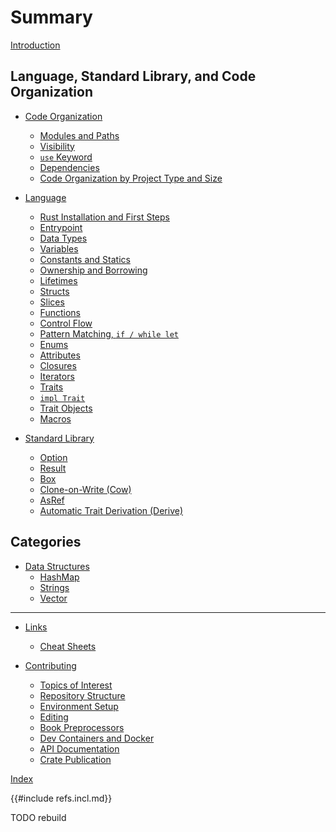# Summary

[Introduction](index.md)

## Language, Standard Library, and Code Organization

- [Code Organization](code_organization/index.md)
  - [Modules and Paths](code_organization/modules.md)
  - [Visibility](code_organization/visibility.md)
  - [`use` Keyword](code_organization/use_keyword.md)
  - [Dependencies](code_organization/dependencies.md)
  - [Code Organization by Project Type and Size](code_organization/code_organization.md)

- [Language](language/index.md)
  - [Rust Installation and First Steps](language/rust_install.md)
  - [Entrypoint](language/entrypoint.md)
  - [Data Types](language/data_types.md)
  - [Variables](language/variables.md)
  - [Constants and Statics](language/constants_and_statics.md)
  - [Ownership and Borrowing](language/ownership_borrowing.md)
  - [Lifetimes](language/lifetimes.md)
  - [Structs](language/structs.md)
  - [Slices](language/slices.md)
  - [Functions](language/functions.md)
  - [Control Flow](language/control_flow.md)
  - [Pattern Matching, `if / while let`](language/match.md)
  - [Enums](language/enums.md)
  - [Attributes](language/attributes.md)
  - [Closures](language/closures.md)
  - [Iterators](language/iterators.md)
  - [Traits](language/traits.md)
  - [`impl Trait`](language/impl_trait.md)
  - [Trait Objects](language/trait_objects.md)
  - [Macros](language/macros.md)

- [Standard Library](standard_library/index.md)
  - [Option](standard_library/option.md)
  - [Result](standard_library/result.md)
  - [Box](standard_library/box.md)
  - [Clone-on-Write (Cow)](standard_library/cow.md)
  - [AsRef](standard_library/asref.md)
  - [Automatic Trait Derivation (Derive)](standard_library/derive.md)

## Categories

- [Data Structures]()
  - [HashMap](categories/data-structures/hashmap.md)
  - [Strings](categories/data-structures/strings.md)
  - [Vector](categories/data-structures/vector.md)

---

- [Links]()
  - [Cheat Sheets](links/rust_cheatsheets.md)

- [Contributing](contributing/index.md)
  - [Topics of Interest](contributing/topics_of_interest.md)
  - [Repository Structure](contributing/repo_structure.md)
  - [Environment Setup](contributing/dev_environment_setup.md)
  - [Editing](contributing/development_editing.md)
  - [Book Preprocessors](contributing/preprocessors.md)
  - [Dev Containers and Docker](contributing/dev_container_docker.md)
  - [API Documentation](contributing/api_documentation.md)
  - [Crate Publication](contributing/publication.md)

[Index](word_index.md)

{{#include refs.incl.md}}
<div class="hidden">
TODO rebuild
</div>

